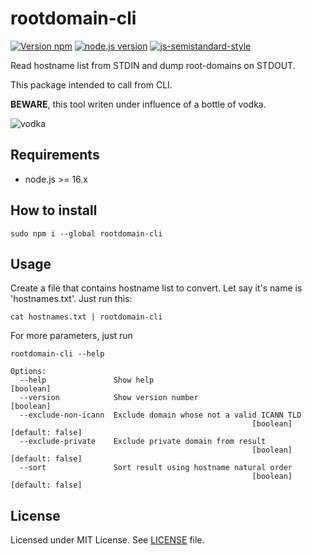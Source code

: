 # rootdomain-cli

[![Version npm](https://img.shields.io/npm/v/rootdomain-cli)](https://www.npmjs.com/package/rootdomain-cli)
[![node.js version](https://img.shields.io/node/v/rootdomain-cli)](https://www.npmjs.com/package/rootdomain-cli)
[![js-semistandard-style](https://img.shields.io/badge/code%20style-semistandard-brightgreen.svg)](https://github.com/standard/semistandard)

Read hostname list from STDIN and dump root-domains on STDOUT.

This package intended to call from CLI.

**BEWARE**, this tool writen under influence of a bottle of vodka.

![vodka](./images/vodka-meme.jpeg)

## Requirements
- node.js >= 16.x

## How to install
```shell
sudo npm i --global rootdomain-cli
```

## Usage
Create a file that contains hostname list to convert. Let say it's name is 'hostnames.txt'. Just run this:

```shell
cat hostnames.txt | rootdomain-cli
```

For more parameters, just run
```shell
rootdomain-cli --help
```

```
Options:
  --help               Show help                                       [boolean]
  --version            Show version number                             [boolean]
  --exclude-non-icann  Exclude domain whose not a valid ICANN TLD
                                                      [boolean] [default: false]
  --exclude-private    Exclude private domain from result
                                                      [boolean] [default: false]
  --sort               Sort result using hostname natural order
                                                      [boolean] [default: false]
```

## License
Licensed under MIT License. See [LICENSE](LICENSE) file.

